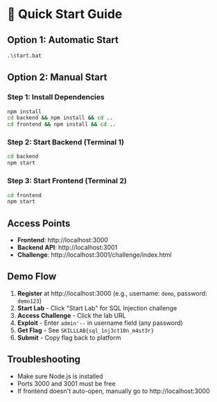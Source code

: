 # 🚀 Quick Start Guide

## Option 1: Automatic Start
```bash
.\start.bat
```

## Option 2: Manual Start

### Step 1: Install Dependencies
```bash
npm install
cd backend && npm install && cd ..
cd frontend && npm install && cd ..
```

### Step 2: Start Backend (Terminal 1)
```bash
cd backend
npm start
```

### Step 3: Start Frontend (Terminal 2)
```bash
cd frontend
npm start
```

## Access Points
- **Frontend**: http://localhost:3000
- **Backend API**: http://localhost:3001
- **Challenge**: http://localhost:3001/challenge/index.html

## Demo Flow
1. **Register** at http://localhost:3000 (e.g., username: `demo`, password: `demo123`)
2. **Start Lab** - Click "Start Lab" for SQL Injection challenge
3. **Access Challenge** - Click the lab URL
4. **Exploit** - Enter `admin'--` in username field (any password)
5. **Get Flag** - See `SKILLLAB{sql_1nj3ct10n_m4st3r}`
6. **Submit** - Copy flag back to platform

## Troubleshooting
- Make sure Node.js is installed
- Ports 3000 and 3001 must be free
- If frontend doesn't auto-open, manually go to http://localhost:3000
